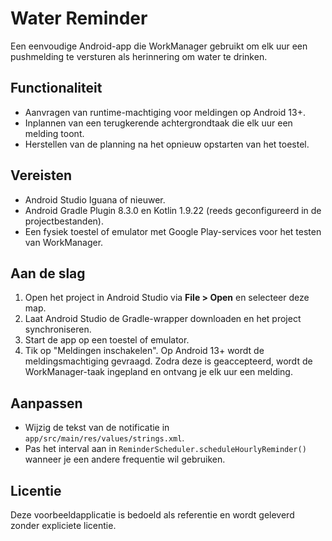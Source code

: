 # Water Reminder

Een eenvoudige Android-app die WorkManager gebruikt om elk uur een pushmelding te versturen als herinnering om water te drinken.

## Functionaliteit
- Aanvragen van runtime-machtiging voor meldingen op Android 13+.
- Inplannen van een terugkerende achtergrondtaak die elk uur een melding toont.
- Herstellen van de planning na het opnieuw opstarten van het toestel.

## Vereisten
- Android Studio Iguana of nieuwer.
- Android Gradle Plugin 8.3.0 en Kotlin 1.9.22 (reeds geconfigureerd in de projectbestanden).
- Een fysiek toestel of emulator met Google Play-services voor het testen van WorkManager.

## Aan de slag
1. Open het project in Android Studio via **File > Open** en selecteer deze map.
2. Laat Android Studio de Gradle-wrapper downloaden en het project synchroniseren.
3. Start de app op een toestel of emulator.
4. Tik op "Meldingen inschakelen". Op Android 13+ wordt de meldingsmachtiging gevraagd. Zodra deze is geaccepteerd, wordt de WorkManager-taak ingepland en ontvang je elk uur een melding.

## Aanpassen
- Wijzig de tekst van de notificatie in `app/src/main/res/values/strings.xml`.
- Pas het interval aan in `ReminderScheduler.scheduleHourlyReminder()` wanneer je een andere frequentie wil gebruiken.

## Licentie
Deze voorbeeldapplicatie is bedoeld als referentie en wordt geleverd zonder expliciete licentie.
